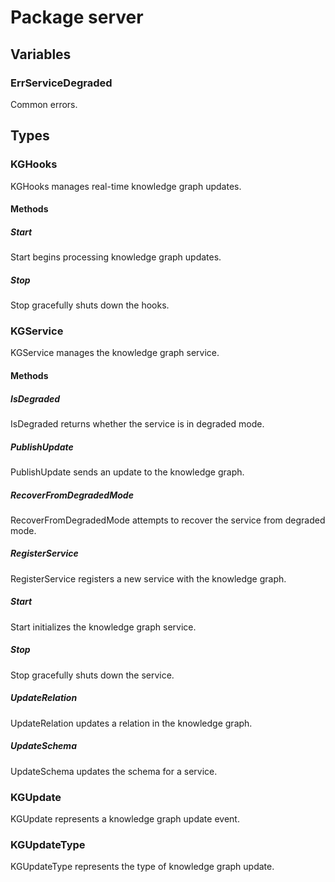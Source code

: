 # Package server

## Variables

### ErrServiceDegraded

Common errors.

## Types

### KGHooks

KGHooks manages real-time knowledge graph updates.

#### Methods

##### Start

Start begins processing knowledge graph updates.

##### Stop

Stop gracefully shuts down the hooks.

### KGService

KGService manages the knowledge graph service.

#### Methods

##### IsDegraded

IsDegraded returns whether the service is in degraded mode.

##### PublishUpdate

PublishUpdate sends an update to the knowledge graph.

##### RecoverFromDegradedMode

RecoverFromDegradedMode attempts to recover the service from degraded mode.

##### RegisterService

RegisterService registers a new service with the knowledge graph.

##### Start

Start initializes the knowledge graph service.

##### Stop

Stop gracefully shuts down the service.

##### UpdateRelation

UpdateRelation updates a relation in the knowledge graph.

##### UpdateSchema

UpdateSchema updates the schema for a service.

### KGUpdate

KGUpdate represents a knowledge graph update event.

### KGUpdateType

KGUpdateType represents the type of knowledge graph update.
